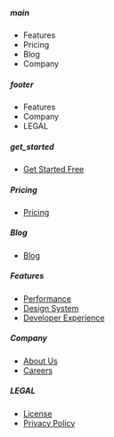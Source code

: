 ##### main

- Features
- Pricing
- Blog
- Company

##### footer

- Features
- Company
- LEGAL

##### get_started

- [Get Started Free](/service/get-started.html)

##### Pricing

- [Pricing](/service/pricing.html)

##### Blog

- [Blog](/posts/)


##### Features

- [Performance](/features/performance.html)
- [Design System](/features/design-system.html)
- [Developer Experience](/features/developer-experience.html)

##### Company

- [About Us](/about/company.html)
- [Careers](/about/career.html)

##### LEGAL

- [License](/about/license.html)
- [Privacy Policy](/about/privacy.html)
